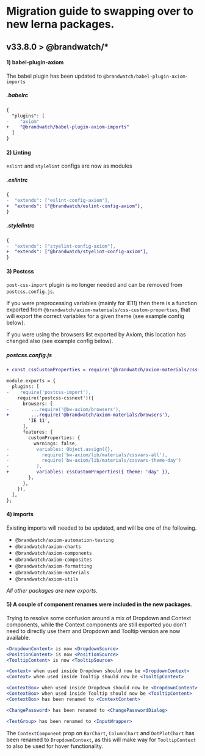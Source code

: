 # Migration guide to swapping over to new lerna packages.

## v33.8.0 > @brandwatch/*

#### 1) babel-plugin-axiom

The babel plugin has been updated to `@brandwatch/babel-plugin-axiom-imports`

##### .babelrc

```diff
{
  "plugins": [
-    "axiom"
+    "@brandwatch/babel-plugin-axiom-imports"
  ]
}
```

#### 2) Linting

`eslint` and `stylelint` configs are now as modules

##### .eslintrc

```diff
{
-  "extends": ["eslint-config-axiom"],
+  "extends": ["@brandwatch/eslint-config-axiom"],
}
```

##### .stylelintrc

```diff
{
-  "extends": ["styelint-config-axiom"],
+  "extends": ["@brandwatch/styelint-config-axiom"],
}
```

#### 3) Postcss

`post-css-import` plugin is no longer needed and can be removed from `postcss.config.js`.

If you were preprocessing variables (mainly for IE11) then there is a function exported from `@brandwatch/axiom-materials/css-custom-properties`, that will export the correct variables for a given theme (see example config below).

If you were using the browsers list exported by Axiom, this location has changed also (see example config below).


##### postcss.config.js

```diff
+ const cssCustomProperties = require('@brandwatch/axiom-materials/css-custom-properties');

module.exports = {
  plugins: [
-    require('postcss-import'),
    require('postcss-cssnext')({
      browsers: [
-        ...require('@bw-axiom/browsers'),
+        ...require('@brandwatch/axiom-materials/browsers'),
        'IE 11',
      ],
      features: {
        customProperties: {
          warnings: false,
-          variables: Object.assign({},
-            require('bw-axiom/lib/materials/cssvars-all'),
-            require('bw-axiom/lib/materials/cssvars-theme-day')
-          ),
+          variables: cssCustomProperties({ theme: 'day' }),
        },
      },
    }),
  ],
};
```

#### 4) imports

Existing imports will needed to be updated, and will be one of the following.

* `@brandwatch/axiom-automation-testing`
* `@brandwatch/axiom-charts`
* `@brandwatch/axiom-components`
* `@brandwatch/axiom-composites`
* `@brandwatch/axiom-formatting`
* `@brandwatch/axiom-materials`
* `@brandwatch/axiom-utils`

_All other packages are new exports._

#### 5) A couple of component renames were included in the new packages.

Trying to resolve some confusion around a mix of Dropdown and Context components, while the Context components are still exported you don't need to directly use them and Dropdown and Tooltip version are now available.

```jsx
<DropdownContent> is now <DropdownSource>
<PositionContent> is now <PositionSource>
<TooltipContent> is now <TooltipSource>

<Context> when used inside Dropdown should now be <DropdownContext>
<Context> when used inside Tooltip should now be <TooltipContext>

<ContextBox> when used inside Dropdown should now be <DropdownContent>
<ContextBox> when used inside Tooltip should now be <TooltipContent>
<ContextBox> has been renamed to <ContextContent>

<ChangePassword> has been renamed to <ChangePasswordDialog>

<TextGroup> has been renamed to <InputWrapper>
```

The `ContextComponent` prop on `BarChart`, `ColumnChart` and `DotPlotChart` has been renamed to `DropdownContext`, as this will make way for `TooltipContext` to also be used for hover functionality.
